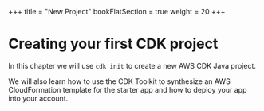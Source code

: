 +++
title = "New Project"
bookFlatSection = true
weight = 20
+++

# Creating your first CDK project

In this chapter we will use `cdk init` to create a new AWS CDK Java project.

We will also learn how to use the CDK Toolkit to synthesize an AWS
CloudFormation template for the starter app and how to deploy your app into your
account.

